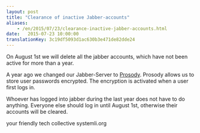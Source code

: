 ```yaml
---
layout: post 
title: "Clearance of inactive Jabber-accounts"
aliases:
    - /en/2015/07/23/clearance-inactive-jabber-accounts.html
date:   2015-07-23 10:00:00
translationKey: 3c19df5093d1ac630b3e471de82dde24
---
```


On August 1st we will delete all the jabber accounts, which have not been active for more than a year.

A year ago we changed our Jabber-Server to [Prosody](https://prosody.im/).
Prosody allows us to store user passwords encrypted. The encryption is activated when a user first logs in.

Whoever has  logged into jabber during the last year does not have to do anything.
Everyone else should log in until August 1st, otherwise their accounts will be cleared.

your friendly tech collective systemli.org
